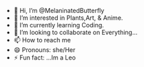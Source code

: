 - 👋 Hi, I’m @MelaninatedButterfly
- 👀 I’m interested in Plants,Art, & Anime.
- 🌱 I’m currently learning Coding.
- 💞️ I’m looking to collaborate on Everything...
- 📫 How to reach me
- 😄 Pronouns: she/Her
- ⚡ Fun fact: ...Im a Leo

<!---
MelaninatedButterfly/MelaninatedButterfly is a ✨ special ✨ repository because its `README.md` (this file) appears on your GitHub profile.
You can click the Preview link to take a look at your changes.
--->
